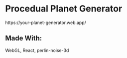 <h1>Procedual Planet Generator</h1>
https://your-planet-generator.web.app/
  
<h2>Made With:</h2>
WebGL, React, perlin-noise-3d
